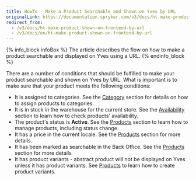 ```yaml
---
title: HowTo - Make a Product Searchable and Shown on Yves by URL
originalLink: https://documentation.spryker.com/v3/docs/ht-make-product-shown-on-frontend-by-url
redirect_from:
  - /v3/docs/ht-make-product-shown-on-frontend-by-url
  - /v3/docs/en/ht-make-product-shown-on-frontend-by-url
---
```


{% info_block infoBox %}
The article describes the flow on how to make a product searchable and displayed on Yves using a URL.
{% endinfo_block %}

There are a number of conditions that should be fulfilled to make your product searchable and shown on Yves by URL. What is important is to make sure that your product meets the following conditions:

* It is assigned to categories. See the [Category](/docs/scos/dev/user-guides/202001.0/back-office-user-guide/category/assigning-produ) section for details on how to assign products to categories.
* It is in stock in the warehouse for the current store. See the [Availability](/docs/scos/dev/user-guides/202001.0/back-office-user-guide/products/availability/managing-produc) section to learn how to check products' availability.
* The product's status is **Active**. See the [Products](https://documentation.spryker.com/v4/docs/managing-products#activating-a-product) section to learn how to manage products, including status change.
* It has a price in the current locale. See the [Products](/docs/scos/dev/user-guides/202001.0/back-office-user-guide/products/products/managing-products/managing-produc) section for more details.
* It has been marked as searchable in the Back Office. See the [Products](/docs/scos/dev/user-guides/202001.0/back-office-user-guide/products/products/references/concrete-produc) section for more details
* It has product variants - abstract product will not be displayed on Yves unless it has product variants. See [Products](/docs/scos/dev/user-guides/202001.0/back-office-user-guide/products/products/concrete-products/creating-a-prod) to learn how to create product variants.
